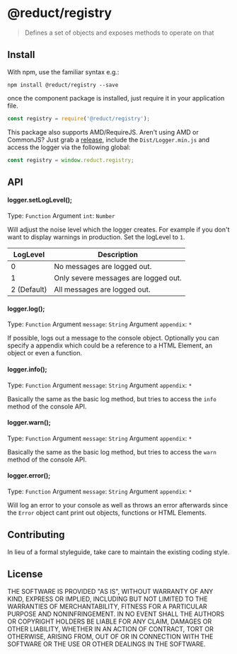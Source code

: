 # @reduct/registry

> Defines a set of objects and exposes methods to operate on that


## Install
With npm, use the familiar syntax e.g.:
```shell
npm install @reduct/registry --save
```

once the component package is installed, just require it in your application file.
```js
const registry = require('@reduct/registry');
```

This package also supports AMD/RequireJS. Aren't using AMD or CommonJS? Just grab a [release](https://github.com/reduct/logger/releases), include the `Dist/Logger.min.js` and access the logger via the following global:
```js
const registry = window.reduct.registry;
```


## API
#### logger.setLogLevel();
Type: `Function`
Argument `int`: `Number`

Will adjust the noise level which the logger creates. For example if you don't want to display warnings in production.
Set the logLevel to `1`.

| LogLevel    | Description                          |
| ----------- | ------------------------------------ |
| 0           | No messages are logged out.          |
| 1           | Only severe messages are logged out. |
| 2 (Default) | All messages are logged out.         |


#### logger.log();
Type: `Function`
Argument `message`: `String`
Argument `appendix`: `*`

If possible, logs out a message to the console object.
Optionally you can specify a appendix which could be a reference to a HTML Element, an object or even a function.

#### logger.info();
Type: `Function`
Argument `message`: `String`
Argument `appendix`: `*`

Basically the same as the basic log method, but tries to access the `info` method of the console API.

#### logger.warn();
Type: `Function`
Argument `message`: `String`
Argument `appendix`: `*`

Basically the same as the basic log method, but tries to access the `warn` method of the console API.

#### logger.error();
Type: `Function`
Argument `message`: `String`
Argument `appendix`: `*`

Will log an error to your console as well as throws an error afterwards since the `Error` object cant print out
objects, functions or HTML Elements.


## Contributing
In lieu of a formal styleguide, take care to maintain the existing coding style.


## License
THE SOFTWARE IS PROVIDED "AS IS", WITHOUT WARRANTY OF ANY KIND, EXPRESS OR
IMPLIED, INCLUDING BUT NOT LIMITED TO THE WARRANTIES OF MERCHANTABILITY,
FITNESS FOR A PARTICULAR PURPOSE AND NONINFRINGEMENT. IN NO EVENT SHALL THE
AUTHORS OR COPYRIGHT HOLDERS BE LIABLE FOR ANY CLAIM, DAMAGES OR OTHER
LIABILITY, WHETHER IN AN ACTION OF CONTRACT, TORT OR OTHERWISE, ARISING FROM,
OUT OF OR IN CONNECTION WITH THE SOFTWARE OR THE USE OR OTHER DEALINGS IN
THE SOFTWARE.